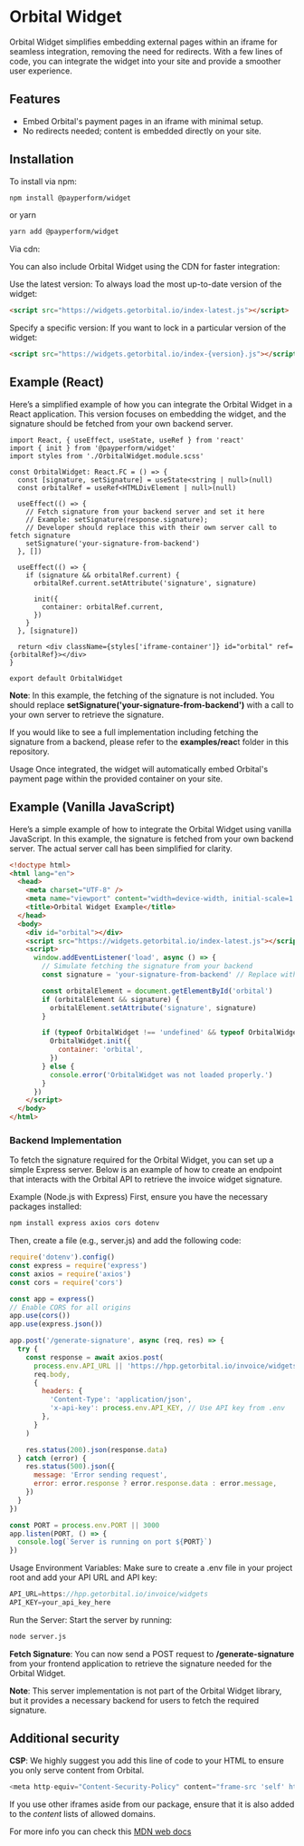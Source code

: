 # Orbital Widget

Orbital Widget simplifies embedding external pages within an iframe for seamless integration, removing the need for redirects. With a few lines of code, you can integrate the widget into your site and provide a smoother user experience.

## Features

- Embed Orbital's payment pages in an iframe with minimal setup.
- No redirects needed; content is embedded directly on your site.

## Installation

To install via npm:

```bash
npm install @payperform/widget
```

or yarn

```bash
yarn add @payperform/widget
```

Via cdn:

You can also include Orbital Widget using the CDN for faster integration:

Use the latest version:
To always load the most up-to-date version of the widget:

```html
<script src="https://widgets.getorbital.io/index-latest.js"></script>
```

Specify a specific version:
If you want to lock in a particular version of the widget:

```html
<script src="https://widgets.getorbital.io/index-{version}.js"></script>
```

## Example (React)

Here’s a simplified example of how you can integrate the Orbital Widget in a React application. This version focuses on embedding the widget, and the signature should be fetched from your own backend server.

```tsx
import React, { useEffect, useState, useRef } from 'react'
import { init } from '@payperform/widget'
import styles from './OrbitalWidget.module.scss'

const OrbitalWidget: React.FC = () => {
  const [signature, setSignature] = useState<string | null>(null)
  const orbitalRef = useRef<HTMLDivElement | null>(null)

  useEffect(() => {
    // Fetch signature from your backend server and set it here
    // Example: setSignature(response.signature);
    // Developer should replace this with their own server call to fetch signature
    setSignature('your-signature-from-backend')
  }, [])

  useEffect(() => {
    if (signature && orbitalRef.current) {
      orbitalRef.current.setAttribute('signature', signature)

      init({
        container: orbitalRef.current,
      })
    }
  }, [signature])

  return <div className={styles['iframe-container']} id="orbital" ref={orbitalRef}></div>
}

export default OrbitalWidget
```

**Note**: In this example, the fetching of the signature is not included. You should replace **setSignature('your-signature-from-backend')** with a call to your own server to retrieve the signature.

If you would like to see a full implementation including fetching the signature from a backend, please refer to the **examples/reac**t folder in this repository.

Usage
Once integrated, the widget will automatically embed Orbital's payment page within the provided container on your site.

## Example (Vanilla JavaScript)

Here’s a simple example of how to integrate the Orbital Widget using vanilla JavaScript. In this example, the signature is fetched from your own backend server. The actual server call has been simplified for clarity.

```html
<!doctype html>
<html lang="en">
  <head>
    <meta charset="UTF-8" />
    <meta name="viewport" content="width=device-width, initial-scale=1.0" />
    <title>Orbital Widget Example</title>
  </head>
  <body>
    <div id="orbital"></div>
    <script src="https://widgets.getorbital.io/index-latest.js"></script>
    <script>
      window.addEventListener('load', async () => {
        // Simulate fetching the signature from your backend
        const signature = 'your-signature-from-backend' // Replace with your own logic to get the signature

        const orbitalElement = document.getElementById('orbital')
        if (orbitalElement && signature) {
          orbitalElement.setAttribute('signature', signature)
        }

        if (typeof OrbitalWidget !== 'undefined' && typeof OrbitalWidget.init === 'function') {
          OrbitalWidget.init({
            container: 'orbital',
          })
        } else {
          console.error('OrbitalWidget was not loaded properly.')
        }
      })
    </script>
  </body>
</html>
```

### Backend Implementation

To fetch the signature required for the Orbital Widget, you can set up a simple Express server. Below is an example of how to create an endpoint that interacts with the Orbital API to retrieve the invoice widget signature.

Example (Node.js with Express)
First, ensure you have the necessary packages installed:

```bash
npm install express axios cors dotenv
```

Then, create a file (e.g., server.js) and add the following code:

```javascript
require('dotenv').config()
const express = require('express')
const axios = require('axios')
const cors = require('cors')

const app = express()
// Enable CORS for all origins
app.use(cors())
app.use(express.json())

app.post('/generate-signature', async (req, res) => {
  try {
    const response = await axios.post(
      process.env.API_URL || 'https://hpp.getorbital.io/invoice/widgets', // Use API URL from .env
      req.body,
      {
        headers: {
          'Content-Type': 'application/json',
          'x-api-key': process.env.API_KEY, // Use API key from .env
        },
      }
    )

    res.status(200).json(response.data)
  } catch (error) {
    res.status(500).json({
      message: 'Error sending request',
      error: error.response ? error.response.data : error.message,
    })
  }
})

const PORT = process.env.PORT || 3000
app.listen(PORT, () => {
  console.log(`Server is running on port ${PORT}`)
})
```

Usage
Environment Variables: Make sure to create a .env file in your project root and add your API URL and API key:

```javascript
API_URL=https://hpp.getorbital.io/invoice/widgets
API_KEY=your_api_key_here
```

Run the Server: Start the server by running:

```bash
node server.js
```

**Fetch Signature**: You can now send a POST request to **/generate-signature** from your frontend application to retrieve the signature needed for the Orbital Widget.

**Note**: This server implementation is not part of the Orbital Widget library, but it provides a necessary backend for users to fetch the required signature.

## Additional security
**CSP**: We highly suggest you add this line of code to your HTML to ensure you only serve content from Orbital.
```javascript
<meta http-equiv="Content-Security-Policy" content="frame-src 'self' https://hpp.getorbital.io/" />
```
If you use other iframes aside from our package, ensure that it is also added to the *content* lists of allowed domains.

For more info you can check this [MDN web docs](https://developer.mozilla.org/en-US/docs/Web/HTTP/Headers/Content-Security-Policy)